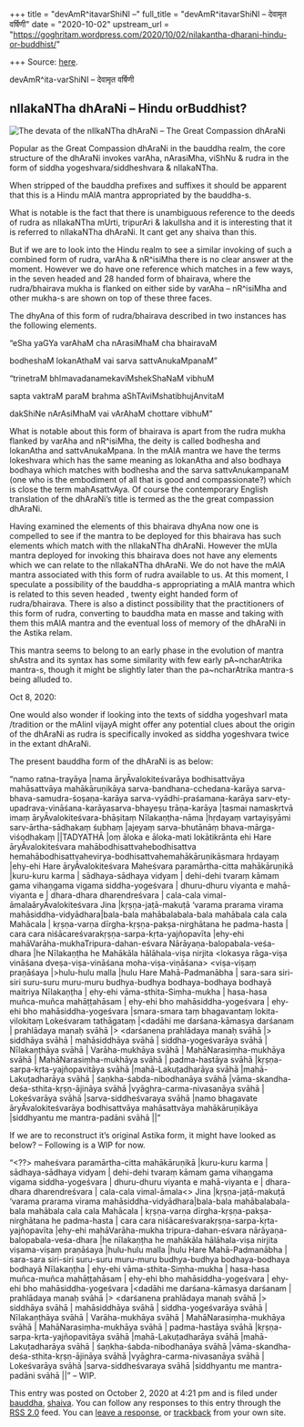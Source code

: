 +++
title = "devAmR^itavarShiNI –"
full_title = "devAmR^itavarShiNI – देवामृत वर्षिणी"
date = "2020-10-02"
upstream_url = "https://goghritam.wordpress.com/2020/10/02/nilakantha-dharani-hindu-or-buddhist/"

+++
Source: [here](https://goghritam.wordpress.com/2020/10/02/nilakantha-dharani-hindu-or-buddhist/).

devAmR^ita-varShiNI – देवामृत वर्षिणी

## nIlakaNTha dhAraNi – Hindu orBuddhist?

![The devata of the nIlkaNTha dhAraNi – The Great Compassion
dhAraNi](https://goghritam.files.wordpress.com/2020/10/nilakantha-tryatman.jpg?w=628)

Popular as the Great Compassion dhAraNi in the bauddha realm, the core
structure of the dhAraNi invokes varAha, nArasiMha, viShNu & rudra in
the form of siddha yogeshvara/siddheshvara & nIlakaNTha.

When stripped of the bauddha prefixes and suffixes it should be apparent
that this is a Hindu mAlA mantra appropriated by the bauddha-s.

What is notable is the fact that there is unambiguous reference to the
deeds of rudra as nIlakaNTha mUrti, tripurAri & lakulIsha and it is
interesting that it is referred to nIlakaNTha dhAraNi. It cant get any
shaiva than this.

But if we are to look into the Hindu realm to see a similar invoking of
such a combined form of rudra, varAha & nR^isiMha there is no clear
answer at the moment. However we do have one reference which matches in
a few ways, in the seven headed and 28 handed form of bhairava, where
the rudra/bhairava mukha is flanked on either side by varAha – nR^isiMha
and other mukha-s are shown on top of these three faces.

The dhyAna of this form of rudra/bhairava described in two instances has
the following elements.

“eSha yaGYa varAhaM cha nArasiMhaM cha bhairavaM

bodheshaM lokanAthaM vai sarva sattvAnukaMpanaM”

“trinetraM bhImavadanamekaviMshekShaNaM vibhuM

sapta vaktraM paraM brahma aShTAviMshatibhujAnvitaM

dakShiNe nArAsiMhaM vai vArAhaM chottare vibhuM”

What is notable about this form of bhairava is apart from the rudra
mukha flanked by varAha and nR^isiMha, the deity is called bodhesha and
lokanAtha and sattvAnukaMpana. In the mAlA mantra we have the terms
lokeshvara which has the same meaning as lokanAtha and also bodhaya
bodhaya which matches with bodhesha and the sarva sattvAnukampanaM (one
who is the embodiment of all that is good and compassionate?) which is
close the term mahAsattvAya. Of course the contemporary English
translation of the dhAraNi’s title is termed as the the great compassion
dhAraNi.

Having examined the elements of this bhairava dhyAna now one is
compelled to see if the mantra to be deployed for this bhairava has such
elements which match with the nIlakaNTha dhAraNi. However the mUla
mantra deployed for invoking this bhairava does not have any elements
which we can relate to the nIlakaNTha dhAraNi. We do not have the mAlA
mantra associated with this form of rudra available to us. At this
moment, I speculate a possibility of the bauddha-s appropriating a mAlA
mantra which is related to this seven headed , twenty eight handed form
of rudra/bhairava. There is also a distinct possibility that the
practitioners of this form of rudra, converting to bauddha mata en masse
and taking with them this mAlA mantra and the eventual loss of memory of
the dhAraNi in the Astika relam.

This mantra seems to belong to an early phase in the evolution of mantra
shAstra and its syntax has some similarity with few early
pA\~ncharAtrika mantra-s, though it might be slightly later than the
pa\~ncharAtrika mantra-s being alluded to.

Oct 8, 2020:

One would also wonder if looking into the texts of siddha yogeshvarI
mata /tradition or the mAlinI vijayA might offer any potential clues
about the origin of the dhAraNi as rudra is specifically invoked as
siddha yogeshvara twice in the extant dhAraNi.

The present bauddha form of the dhAraNi is as below:

“namo ratna-trayāya \|nama āryĀvalokiteśvarāya bodhisattvāya
mahāsattvāya mahākāruṇikāya sarva-bandhana-cchedana-karāya
sarva-bhava-samudra-śoṣaṇa-karāya sarva-vyādhi-praśamana-karāya
sarv-ety-upadrava-vināśana-karāyasarva-bhayeṣu trāṇa-karāya \|tasmai
namaskṛtvā imaṃ āryĀvalokiteśvara-bhāṣitaṃ Nīlakaṇṭha-nāma \|hṛdayaṃ
vartayiṣyāmi sarv-ārtha-sādhakaṃ śubhaṃ \|ajeyaṃ sarva-bhutānāṃ
bhava-mārga-viśodhakaṃ \|\|TADYATHĀ \|oṃ āloka e āloka-mati lokātikrānta
ehi Hare āryĀvalokiteśvara mahābodhisattvahebodhisattva
hemahābodhisattvahevirya-bodhisattvahemahākāruṇikāsmara hṛdayaṃ
\|ehy-ehi Hare āryĀvalokiteśvara Maheśvara paramārtha-citta mahākāruṇikā
\|kuru-kuru karma \| sādhaya-sādhaya vidyam \| dehi-dehi tvaraṃ kāmam
gama vihaṇgama vigama siddha-yogeśvara \| dhuru-dhuru viyanta e
mahā-viyanta e \| dhara-dhara dharendreśvara \| cala-cala
vimal-āmalaāryĀvalokiteśvara Jina \|kṛṣṇa-jaṭā-makuṭā ‘varama prarama
virama mahāsiddha-vidyādhara\|bala-bala mahābalabala-bala mahābala
cala cala Mahācala \| kṛṣṇa-varṇa dīrgha-kṛṣṇa-pakṣa-nirghātana he
padma-hasta \| cara cara niśācareśvarakṛṣṇa-sarpa-kṛta-yajñopavīta
\|ehy-ehi mahāVarāha-mukhaTripura-dahan-eśvara
Nārāyaṇa-balopabala-veśa-dhara \|he Nīlakaṇṭha he Mahākāla
hālāhala-viṣa nirjita \<lokasya rāga-viṣa vināśana dveṣa-viṣa-vināśana
moha-viṣa-viṇāśana> \<viṣa-viṣaṃ praṇāśaya \|\>hulu-hulu malla \|hulu
Hare Mahā-Padmanābha \| sara-sara siri-siri suru-suru muru-muru
budhya-budhya bodhaya-bodhaya bodhayā maitriya Nīlakaṇṭha \| ehy-ehi
vāma-sthita-Siṃha-mukha \| hasa-hasa muñca-muñca mahāṭṭahāsam \| ehy-ehi
bho mahāsiddha-yogeśvara \| ehy-ehi bho mahāsiddha-yogeśvara
\|smara-smara taṃ bhagavantaṃ lokita-vilokitaṃ Lokeśvaram tathāgataṃ
\|\<dadāhi me darśana-kāmasya darśanam \| prahlādaya manaḥ svāhā \|\>
\<darśanena prahlādaya manaḥ svāhā \|\> siddhāya svāhā \| mahāsiddhāya
svāhā \| siddha-yogeśvarāya svāhā \| Nīlakaṇṭhāya svāhā \|
Varāha-mukhāya svāhā \| MahāNarasiṃha-mukhāya svāhā \|
MahāNarasiṃha-mukhāya svāhā \| padma-hastāya svāhā
\|kṛṣṇa-sarpa-kṛta-yajñopavitāya svāhā \|mahā-Lakuṭadharāya svāhā
\|mahā-Lakuṭadharāya svāhā \| śaṇkha-śabda-nibodhanāya svāhā
\|vāma-skandha-deśa-sthita-kṛṣṇ-ājināya svāhā \|vyāghra-carma-nivasanāya
svāhā \| Lokeśvarāya svāhā \|sarva-siddheśvaraya svāhā \|namo
bhagavate āryĀvalokiteśvarāya bodhisattvāya mahāsattvāya mahākāruṇikāya
\|siddhyantu me mantra-padāni svāhā \|\|”

If we are to reconstruct it’s original Astika form, it might have looked
as below? – Following is a WIP for now.

“\<??> maheśvara paramārtha-citta mahākāruṇikā \|kuru-kuru karma \|
sādhaya-sādhaya vidyam \| dehi-dehi tvaraṃ kāmam gama vihaṇgama vigama
siddha-yogeśvara \| dhuru-dhuru viyanta e mahā-viyanta e \| dhara-dhara
dharendreśvara \| cala-cala vimal-āmala\<\> Jina \|kṛṣṇa-jaṭā-makuṭā
‘varama prarama virama mahāsiddha-vidyādhara\|bala-bala
mahābalabala-bala mahābala cala cala Mahācala \| kṛṣṇa-varṇa
dīrgha-kṛṣṇa-pakṣa-nirghātana he padma-hasta \| cara cara
niśācareśvarakṛṣṇa-sarpa-kṛta-yajñopavīta \|ehy-ehi mahāVarāha-mukha
tripura-dahan-eśvara nārāyaṇa-balopabala-veśa-dhara \|he nīlakaṇṭha he
mahākāla hālāhala-viṣa nirjita viṣama-viṣaṃ praṇāśaya \|hulu-hulu malla
\|hulu Hare Mahā-Padmanābha \| sara-sara siri-siri suru-suru muru-muru
budhya-budhya bodhaya-bodhaya bodhayā Nīlakaṇṭha \| ehy-ehi
vāma-sthita-Siṃha-mukha \| hasa-hasa muñca-muñca mahāṭṭahāsam \| ehy-ehi
bho mahāsiddha-yogeśvara \| ehy-ehi bho mahāsiddha-yogeśvara \|\<dadāhi
me darśana-kāmasya darśanam \| prahlādaya manaḥ svāhā \|\> \<darśanena
prahlādaya manaḥ svāhā \|\> siddhāya svāhā \| mahāsiddhāya svāhā \|
siddha-yogeśvarāya svāhā \| Nīlakaṇṭhāya svāhā \| Varāha-mukhāya svāhā
\| MahāNarasiṃha-mukhāya svāhā \| MahāNarasiṃha-mukhāya svāhā \|
padma-hastāya svāhā \|kṛṣṇa-sarpa-kṛta-yajñopavitāya svāhā
\|mahā-Lakuṭadharāya svāhā \|mahā-Lakuṭadharāya svāhā \|
śaṇkha-śabda-nibodhanāya svāhā \|vāma-skandha-deśa-sthita-kṛṣṇ-ājināya
svāhā \|vyāghra-carma-nivasanāya svāhā \| Lokeśvarāya svāhā
\|sarva-siddheśvaraya svāhā \|siddhyantu me mantra-padāni svāhā \|\|”
– WIP.

This entry was posted on October 2, 2020 at 4:21 pm and is filed under
[bauddha](https://goghritam.wordpress.com/category/bauddha/),
[shaiva](https://goghritam.wordpress.com/category/shaiva/). You can
follow any responses to this entry through the [RSS
2.0](https://goghritam.wordpress.com/2020/10/02/nilakantha-dharani-hindu-or-buddhist/feed/)
feed. You can [leave a response](#respond), or
[trackback](https://goghritam.wordpress.com/2020/10/02/nilakantha-dharani-hindu-or-buddhist/trackback/)
from your own site.

